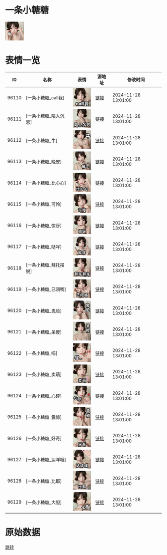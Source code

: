 # 一条小糖糖

<img src="./cover.png" height="60" alt="cover" />

# 表情一览

|ID|名称|表情|源地址|修改时间|
|----|----|----|----|----|
|96110|[一条小糖糖_call我]|<img src="./pic/096110_%5B一条小糖糖_call我%5D.png" height="60" alt="call我"/>|[链接](https://i0.hdslb.com/bfs/garb/c385b42ad3638f293836a7740839bc2f51f96cc5.png)|2024-11-28 13:01:00|
|96111|[一条小糖糖_陷入沉思]|<img src="./pic/096111_%5B一条小糖糖_陷入沉思%5D.png" height="60" alt="陷入沉思"/>|[链接](https://i0.hdslb.com/bfs/garb/bffbba0179ebb2c636abb3ce1eb41f250fe28714.png)|2024-11-28 13:01:00|
|96112|[一条小糖糖_牛]|<img src="./pic/096112_%5B一条小糖糖_牛%5D.png" height="60" alt="牛"/>|[链接](https://i0.hdslb.com/bfs/garb/bc367ca264304fe083e0b1914c0fbbb1ff2dbd41.png)|2024-11-28 13:01:00|
|96113|[一条小糖糖_晚安]|<img src="./pic/096113_%5B一条小糖糖_晚安%5D.png" height="60" alt="晚安"/>|[链接](https://i0.hdslb.com/bfs/garb/7947e2e25abd6bb62f1b628d7ceb300deee2c9ec.png)|2024-11-28 13:01:00|
|96114|[一条小糖糖_比心心]|<img src="./pic/096114_%5B一条小糖糖_比心心%5D.png" height="60" alt="比心心"/>|[链接](https://i0.hdslb.com/bfs/garb/6cead1720801ac68472a8ace0212ebeca800a09f.png)|2024-11-28 13:01:00|
|96115|[一条小糖糖_可怜]|<img src="./pic/096115_%5B一条小糖糖_可怜%5D.png" height="60" alt="可怜"/>|[链接](https://i0.hdslb.com/bfs/garb/8b512baa0644c439f90ac8af299e365a1387343a.png)|2024-11-28 13:01:00|
|96116|[一条小糖糖_惊讶]|<img src="./pic/096116_%5B一条小糖糖_惊讶%5D.png" height="60" alt="惊讶"/>|[链接](https://i0.hdslb.com/bfs/garb/d073f2b6ca7d497e6e93e7b45e98f93826fd105b.png)|2024-11-28 13:01:00|
|96117|[一条小糖糖_哒咩]|<img src="./pic/096117_%5B一条小糖糖_哒咩%5D.png" height="60" alt="哒咩"/>|[链接](https://i0.hdslb.com/bfs/garb/d9c8d49831f05d6c925eb658d685c30ba6312ce3.png)|2024-11-28 13:01:00|
|96118|[一条小糖糖_拜托摆脱]|<img src="./pic/096118_%5B一条小糖糖_拜托摆脱%5D.png" height="60" alt="拜托摆脱"/>|[链接](https://i0.hdslb.com/bfs/garb/f73e606ad36b0c8d8c7b12e3299ee675fce80d65.png)|2024-11-28 13:01:00|
|96119|[一条小糖糖_已闭嘴]|<img src="./pic/096119_%5B一条小糖糖_已闭嘴%5D.png" height="60" alt="已闭嘴"/>|[链接](https://i0.hdslb.com/bfs/garb/b85ab8c27c0146a44188a17aee1e4fd09854cebb.png)|2024-11-28 13:01:00|
|96120|[一条小糖糖_鬼脸]|<img src="./pic/096120_%5B一条小糖糖_鬼脸%5D.png" height="60" alt="鬼脸"/>|[链接](https://i0.hdslb.com/bfs/garb/136a459086f34b58fe9a20423b6732e2d9cb50a2.png)|2024-11-28 13:01:00|
|96121|[一条小糖糖_呆傻]|<img src="./pic/096121_%5B一条小糖糖_呆傻%5D.png" height="60" alt="呆傻"/>|[链接](https://i0.hdslb.com/bfs/garb/9f199aa14b3b9dc58abb3b92133ebc9fd32ba310.png)|2024-11-28 13:01:00|
|96122|[一条小糖糖_喵]|<img src="./pic/096122_%5B一条小糖糖_喵%5D.png" height="60" alt="喵"/>|[链接](https://i0.hdslb.com/bfs/garb/d8718dea8c6cf826070ee6286e439d1cef8f9e48.png)|2024-11-28 13:01:00|
|96123|[一条小糖糖_卖萌]|<img src="./pic/096123_%5B一条小糖糖_卖萌%5D.png" height="60" alt="卖萌"/>|[链接](https://i0.hdslb.com/bfs/garb/8a84a0815a40420e5b3e56fd95270dbe775ad3e1.png)|2024-11-28 13:01:00|
|96124|[一条小糖糖_心碎]|<img src="./pic/096124_%5B一条小糖糖_心碎%5D.png" height="60" alt="心碎"/>|[链接](https://i0.hdslb.com/bfs/garb/8b43af3030848011032203b76c0a702cc0e2bdf5.png)|2024-11-28 13:01:00|
|96125|[一条小糖糖_震惊]|<img src="./pic/096125_%5B一条小糖糖_震惊%5D.png" height="60" alt="震惊"/>|[链接](https://i0.hdslb.com/bfs/garb/1414b6ec6a20ad7c78f70b4e73afbdacd6ba1ec8.png)|2024-11-28 13:01:00|
|96126|[一条小糖糖_好奇]|<img src="./pic/096126_%5B一条小糖糖_好奇%5D.png" height="60" alt="好奇"/>|[链接](https://i0.hdslb.com/bfs/garb/109740f0fba0834e0f07e589e38aa84f0e8981b9.png)|2024-11-28 13:01:00|
|96127|[一条小糖糖_达咩哦]|<img src="./pic/096127_%5B一条小糖糖_达咩哦%5D.png" height="60" alt="达咩哦"/>|[链接](https://i0.hdslb.com/bfs/garb/02e2a24c9ec2fda26bc0d6afeaf0ffcc2cc861e6.png)|2024-11-28 13:01:00|
|96128|[一条小糖糖_比耶]|<img src="./pic/096128_%5B一条小糖糖_比耶%5D.png" height="60" alt="比耶"/>|[链接](https://i0.hdslb.com/bfs/garb/f01daee29996cd638f5974a890593f58217a851f.png)|2024-11-28 13:01:00|
|96129|[一条小糖糖_大胆]|<img src="./pic/096129_%5B一条小糖糖_大胆%5D.png" height="60" alt="大胆"/>|[链接](https://i0.hdslb.com/bfs/garb/de8b9ebe3a53a07943b95ba6447649d43ba66a16.png)|2024-11-28 13:01:00|

# 原始数据

[跳转](./raw.json)

